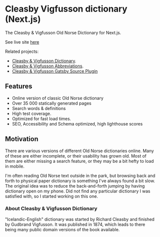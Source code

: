 # Cleasby Vigfusson dictionary (Next.js)

The Cleasby &amp; Vigfusson Old Norse Dictionary for Next.js.

See live site [here](https://cleasby-vigfusson-dictionary.vercel.app/)

Related projects:
- [Cleasby & Vigfusson Dictionary](https://github.com/stscoundrel/cleasby-vigfusson-dictionary).
- [Cleasby & Vigfusson Abbreviations](https://github.com/stscoundrel/cleasby-vigfusson-abbreviations).
- [Cleasby & Vigfusson Gatsby Source Plugin](https://github.com/stscoundrel/gatsby-source-cleasby-vigfusson)

## Features

- Online version of classic Old Norse dictionary
- Over 35 000 statically generated pages
- Search words & definitions
- High test coverage.
- Optimized for fast load times.
- SEO, Accessibility and Schema optimized, high lighthouse scores

## Motivation

There are various versions of different Old Norse dictionaries online. Many of these are either incomplete, or their usability has grown old. Most of them are either missing a search feature, or they may be a bit hefty to load in mobile.

I'm often reading Old Norse text outside in the park, but browsing back and forth to physical paper dictionary is something I've always found a bit slow. The original idea was to reduce the back-and-forth jumping by having dictionary open on my phone. Did not find any particular dictionary I was satisfied with, so I started working on this one.

### About Cleasby & Vigfusson Dictionary

"Icelandic-English" dictionary was started by Richard Cleasby and finished by Gudbrand Vigfusson. It was published in 1874, which leads to there being many public domain versions of the book available.
